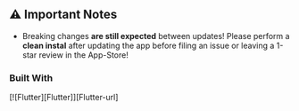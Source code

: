 ## ⚠️ Important Notes

- Breaking changes **are still expected** between updates! Please perform a **clean instal** after updating the app before filing an issue or leaving a 1-star review in the App-Store!

### Built With

[![Flutter][Flutter]][Flutter-url]
